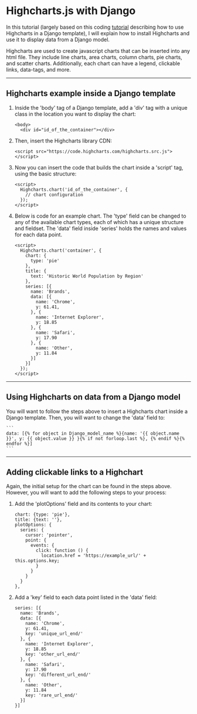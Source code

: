 # Highcharts.js with Django

In this tutorial (largely based on this coding [tutorial](https://simpleisbetterthancomplex.com/tutorial/2018/04/03/how-to-integrate-highcharts-js-with-django.html) describing how to use Highcharts in a Django template), I will explain how to install Highcharts and use it to display data from a Django model. 

Highcharts are used to create javascript charts that can be inserted into any html file. They include line charts, area charts, column charts, pie charts, and scatter charts. Additionally, each chart can have a legend, clickable links, data-tags, and more.   

---

## Highcharts example inside a Django template

1. Inside the 'body' tag of a Django template, add a 'div' tag with a unique class in the location you want to display the chart:  
  
   ```
   <body>
     <div id="id_of_the_container"></div>
   ```
  
2. Then, insert the Highcharts library CDN:
    
    ```
    <script src="https://code.highcharts.com/highcharts.src.js"></script>
    ```

3. Now you can insert the code that builds the chart inside a 'script' tag, using the basic structure:
    
    ```
    <script>
      Highcharts.chart('id_of_the_container', {
        // chart configuration
      });
    </script>
    ```

4. Below is code for an example chart. The 'type' field can be changed to any of the available chart types, each of which has a unique structure and fieldset. The 'data' field inside 'series' holds the names and values for each data point.

    ```
    <script>
      Highcharts.chart('container', {
        chart: {
          type: 'pie'
        },
        title: {
          text: 'Historic World Population by Region'
        },
        series: [{
          name: 'Brands',
          data: [{
            name: 'Chrome',
            y: 61.41,
          }, {
            name: 'Internet Explorer',
            y: 18.85
          }, {
            name: 'Safari',
            y: 17.90
          }, {
            name: 'Other',
            y: 11.84
          }]
        }]
      });
    </script>
    ```
    
---
## Using Highcharts on data from a Django model

You will want to follow the steps above to insert a Highcharts chart inside a Django template. Then, you will want to change the 'data' field to:

    ```
    data: [{% for object in Django_model_name %}{name: '{{ object.name }}', y: {{ object.value }} }{% if not forloop.last %}, {% endif %}{% endfor %}]
    ```

---
## Adding clickable links to a Highchart

Again, the initial setup for the chart can be found in the steps above. However, you will want to add the following steps to your process:

1. Add the 'plotOptions' field and its contents to your chart:

    ```
    chart: {type: 'pie'},
    title: {text: ''},
    plotOptions: {
      series: {
        cursor: 'pointer',
        point: {
          events: {
            click: function () {
              location.href = 'https://example_url/' + this.options.key;
            }
          }
        }
      }
    },
    ```

2. Add a 'key' field to each data point listed in the 'data' field:

    ```
    series: [{
      name: 'Brands',
      data: [{
        name: 'Chrome',
        y: 61.41,
        key: 'unique_url_end/'
      }, {
        name: 'Internet Explorer',
        y: 18.85
        key: 'other_url_end/'
      }, {
        name: 'Safari',
        y: 17.90
        key: 'different_url_end/'
      }, {
        name: 'Other',
        y: 11.84
        key: 'rare_url_end/'
      }]
    }]
    ```
